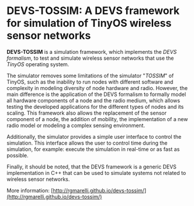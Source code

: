 # DEVS-TOSSIM: A DEVS framework for simulation of TinyOS wireless sensor networks

__DEVS-TOSSIM__ is a simulation framework, which implements the *DEVS formalism*, to test and simulate wireless sensor networks that use the *TinyOS* operating system. 

The simulator removes some limitations of the simulator "*TOSSIM*" of TinyOS, such as the inability to run nodes with different software and complexity in modeling diversity of node hardware and radio. However, the main difference is the application of the DEVS formalism to formally model all hardware components of a node and the radio medium, which allows testing the developed applications for the different types of nodes and its scaling. This framework also allows the replacement of the sensor component of a node, the addition of mobility, the implementation of a new radio model or modeling a complex sensing environment.

Additionally, the simulator provides a simple user interface to control the simulation. This interface allows the user to control time during the simulation, for example: execute the simulation in real-time or as fast as possible.

Finally, it should be noted, that the DEVS framework is a generic DEVS implementation in C++ that can be used to simulate systems not related to wireless sensor networks.

More information: [http://rgmarelli.github.io/devs-tossim/](http://rgmarelli.github.io/devs-tossim/)

